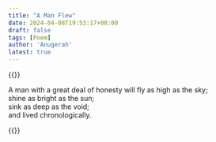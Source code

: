 ```yaml
---
title: "A Man Flew"
date: 2024-04-08T19:53:17+08:00
draft: false
tags: [Poem]
author: 'Anugerah'
latest: true
---
```



{{<rawhtml>}}

<p>
A man with a great deal of honesty will fly as high as the sky;
<br>
shine as bright as the sun;
<br>
sink as deep as the void;
<br>
and lived chronologically.
</p>
{{</rawhtml>}}
